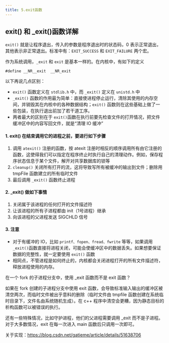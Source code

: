 ```yaml
---
title: 5.exit函数
---
```


## exit() 和 _exit()函数详解

`exit()` 就是让程序退出，传入的参数是程序退出时的状态码，0 表示正常退出，其他表示非正常退出。标准中有：`EXIT_SUCCESS` 和 `EXIT_FAILURE` 两个宏。

作为系统调用，`_exit` 和 `exit` 是基本一样的。在内核中，有如下的定义

```
#define __NR__exit  __NR_exit
```

以下再说几点区别：

- `exit()` 函数定义在 `stdlib.h` 中，而 `_exit()` 定义在 `unistd.h` 中
- `_exit()` 函数的作用最为简单：直接使进程停止运行，清除其使用的内存空间，并销毁其在内核中的各种数据结构；`exit()` 函数则在这些基础上做了一些包装，在执行退出前加了若干道工序。
- 两者最大的区别在于 `exit()`函数在执行前要先检查文件的打开情况，把文件缓冲区中的内容写回文件，就是“清理 IO 缓冲”

#### 1. exit() 在结束调用它的进程之前，要进行如下步骤

1. 调用 `atexit()` 注册的函数，按 atexit 注册时相反的顺序调用所有由它注册的函数，这使得我们可以指定在程序终止时执行自己的清理动作。例如，保存程序状态信息于某个文件，解开对共享数据库的锁等
2. `cleanup()` 关闭所有打开的流，这将导致写所有被缓冲的输出到文件；删除用 tmpFile 函数建立的所有临时文件
3. 最后调用 `_exit()` 函数终止进程

#### 2. _exit() 做如下事情

1. 关闭属于该进程的任何打开的文件描述符
2. 让该进程的所有子进程都由 init（1号进程）继承
3. 向该进程的父进程发送 SIGCHLD 信号

#### 3. 注意

- 对于有缓冲的 IO，比如 `printf、fopen、fread、fwrite` 等等，如果调用 `_exit()`函数直接将进程关闭，可能会使缓冲区中的数据丢失。如果想要保证数据的完整性，就一定要使用 `exit()` 函数
- 相同点，不管进程是如何终止的，内核都会关闭进程打开的所有文件描述符，释放进程使用的内存。

在一个 fork 的子进程分支中，使用 _exit 函数而不是 exit 函数？

如果在 fork 创建的子进程分支中使用 exit 函数，会导致标准输入输出的缓冲区被清空两次，而临时文件被出乎意料的删除（临时文件由 tmpfile 函数创建在系统临时目录下，文件名由系统随机生成）。在 c++ 程序中清空会更糟，因为静态目标的析构函数可以被错误的执行。

还有一些特殊情况，比如守护进程，他们的父进程需要调用 _exit 而不是子进程。对于大多数情况，exit 在每一次进入 main 函数后只调用一次即可。

关于实现：https://blog.csdn.net/gatieme/article/details/51638706

